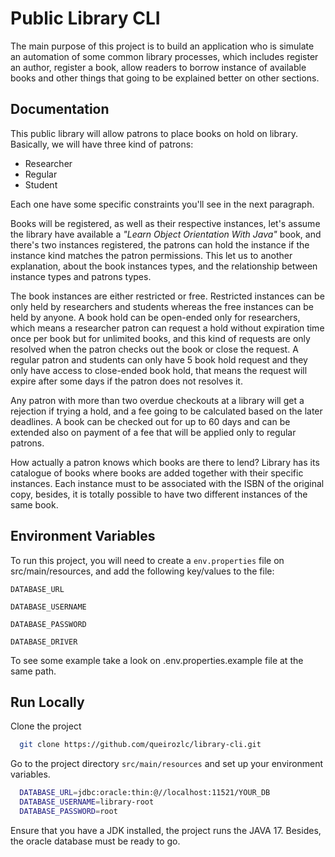 
# Public Library CLI

The main purpose of this project is to build an application who is simulate an automation of some common library processes, which includes register an author, register a book, allow readers to borrow instance of available books and other things that going to be explained better on other sections.


## Documentation

This public library will allow patrons to place books on hold on library. Basically, we will have three kind of patrons:

- Researcher
- Regular
- Student

Each one have some specific constraints you'll see in the next paragraph.

Books will be registered, as well as their respective instances, let's assume the library have available a _"Learn Object Orientation With Java"_ book, and there's two instances registered, the patrons can hold the instance if the instance kind matches the patron permissions. This let us to another explanation, about the book instances types, and the relationship between instance types and patrons types.

The book instances are either restricted or free. Restricted instances can be only held by researchers and students whereas the free instances can be held by anyone. A book hold can be open-ended only for researchers, which means a researcher patron can request a hold without expiration time once per book but for unlimited books, and this kind of requests are only resolved when the patron checks out the book or close the request. A regular patron and students can only have 5 book hold request and they only have access to close-ended book hold, that means the request will expire after some days if the patron does not resolves it.

Any patron with more than two overdue checkouts at a library will get a rejection if trying a hold, and a fee going to be calculated based on the later deadlines. A book can be checked out for up to 60 days and can be extended also on payment of a fee that will be applied only to regular patrons.

How actually a patron knows which books are there to lend? Library has its catalogue of books where books are added together with their specific instances. Each instance must to be associated with the ISBN of the original copy, besides, it is totally possible to have two different instances of the same book.


## Environment Variables

To run this project, you will need to create a `env.properties` file on src/main/resources, and add the following key/values to the file:

`DATABASE_URL`

`DATABASE_USERNAME`

`DATABASE_PASSWORD`

`DATABASE_DRIVER`

To see some example take a look on .env.properties.example file at the same path.


## Run Locally

Clone the project

```bash
  git clone https://github.com/queirozlc/library-cli.git
```

Go to the project directory `src/main/resources` and set up your environment variables.

```bash
  DATABASE_URL=jdbc:oracle:thin:@//localhost:11521/YOUR_DB
  DATABASE_USERNAME=library-root
  DATABASE_PASSWORD=root
```

Ensure that you have a JDK installed, the project runs the JAVA 17. Besides, the oracle database must be ready to go.
